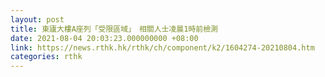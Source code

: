 ```yaml
---
layout: post
title: 東廬大樓A座列「受限區域」　相關人士凌晨1時前檢測
date: 2021-08-04 20:03:23.000000000 +08:00
link: https://news.rthk.hk/rthk/ch/component/k2/1604274-20210804.htm
categories: rthk
---
```




